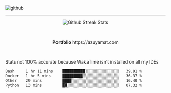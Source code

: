 ![github](https://media.discordapp.net/attachments/881363147364118528/1142610121697021952/background.png?width=1000&height=300)<br>
___
<p align="center">
  <img alt="Github Streak Stats" src="https://streak-stats.demolab.com?user=Azuyamat&theme=transparent&hide_border=true"/>
</p><br>
<p align="center">
      <strong>Portfolio</strong> https://azuyamat.com
</p><br>

Stats not 100% accurate because WakaTime isn't installed on all my IDEs
<!--START_SECTION:waka-->

```txt
Bash     1 hr 11 mins    ██████████░░░░░░░░░░░░░░░   39.91 %
Docker   1 hr 5 mins     █████████░░░░░░░░░░░░░░░░   36.37 %
Other    29 mins         ████░░░░░░░░░░░░░░░░░░░░░   16.40 %
Python   13 mins         █▓░░░░░░░░░░░░░░░░░░░░░░░   07.32 %
```

<!--END_SECTION:waka-->
